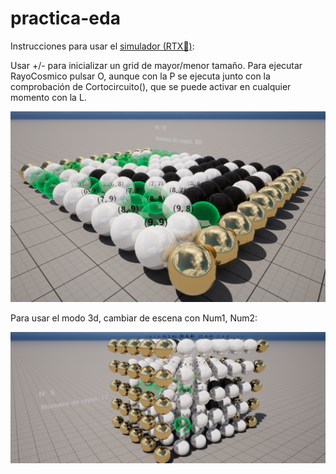 # practica-eda

Instrucciones para usar el [simulador (RTX🤯)](https://uvaes-my.sharepoint.com/:u:/g/personal/daniel_garcia22_estudiantes_uva_es/ESbJtP50nL5LsH0bpIz_P3MBZ1ompI-V9YATpMZaYnU1_w?e=zlmKhn): 

Usar +/- para inicializar un grid de mayor/menor tamaño. Para ejecutar RayoCosmico pulsar O, aunque con la P se ejecuta junto con la comprobación de Cortocircuito(), que se puede activar en cualquier momento con la L.

![image](https://github.com/cardstdani/practica-eda/blob/main/ProjectEDA/Untitled.png)

Para usar el modo 3d, cambiar de escena con Num1, Num2:

![image](https://github.com/cardstdani/practica-eda/blob/main/ProjectEDA/Untitled2.png)
